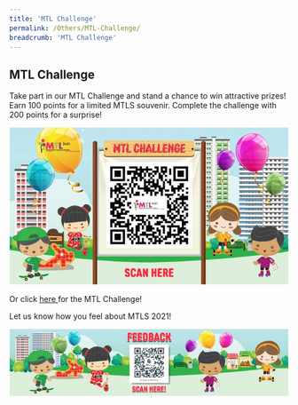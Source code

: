 ```yaml
---
title: 'MTL Challenge'
permalink: /Others/MTL-Challenge/
breadcrumb: 'MTL Challenge'
---
```


<html>
<body>
<style>
  img {
    height: auto;
    max-width: 100%;
}
</style>
<!-- Global site tag (gtag.js) - Google Ads: 726049306 -->
<script async src="https://www.googletagmanager.com/gtag/js?id=AW-726049306"></script>
<script>
  window.dataLayer = window.dataLayer || [];
  function gtag(){dataLayer.push(arguments);}
  gtag('js', new Date());

  gtag('config', 'AW-726049306');
</script>
<h2>MTL Challenge</h2>
  <img src="/images/MTLS_Web_Placeholders-V1-15.jpg" style="width:100%;display:none;">
  
<p>Take part in our MTL Challenge and stand a chance to win attractive prizes!<br/>
Earn 100 points for a limited MTLS souvenir. Complete the challenge with 200 points for a surprise! </p>
<img src="/images/Picture1.jpg" /><br/>
  <p>Or click <a href="https://gametize.com/gameteaser?id=9994"> here </a> for the MTL Challenge! </p>
  
<p>Let us know how you feel about MTLS 2021! </p>
<img src="/images/Feedback.jpg" />

</body>
</html>
